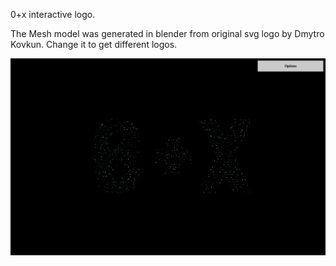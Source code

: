 0+x interactive logo.

The Mesh model was generated in blender from original svg logo by Dmytro Kovkun. Change it to get different logos.

![screen shot](https://raw.githubusercontent.com/yuri-karadzhov/interactive-logo/master/screen_shot.png)
